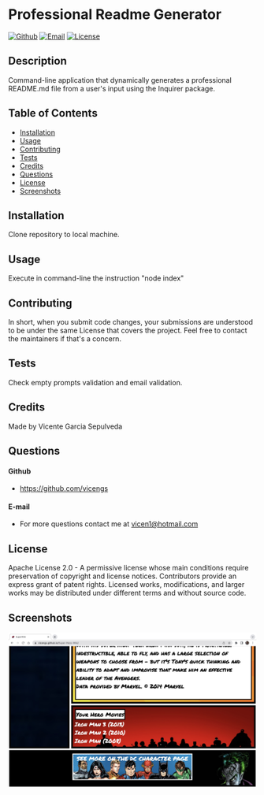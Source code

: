 # Professional Readme Generator

[![Github](https://img.shields.io/static/v1?label=Github&message=vicengs&color=yellow)](https://github.com/vicengs) [![Email](https://img.shields.io/static/v1?label=Email&message=Vicente&color=informational)](mailto:vicen1@hotmail.com) [![License](https://img.shields.io/static/v1?label=License&message=Apache-2.0&color=green)](http://choosealicense.com/licenses/apache-2.0/)


## Description
  
Command-line application that dynamically generates a professional README.md file from a user's input using the Inquirer package.


## Table of Contents

* [Installation](#installation)
* [Usage](#usage)
* [Contributing](#contributing)
* [Tests](#tests)
* [Credits](#credits)
* [Questions](#questions)
* [License](#license)
* [Screenshots](#screenshots)


## Installation

Clone repository to local machine.


## Usage

Execute in command-line the instruction "node index"


## Contributing

In short, when you submit code changes, your submissions are understood to be under the same License that covers the project. Feel free to contact the maintainers if that's a concern.


## Tests

Check empty prompts validation and email validation.


## Credits

Made by Vicente Garcia Sepulveda


## Questions

#### Github
  
- https://github.com/vicengs
  
#### E-mail
  
- For more questions contact me at vicen1@hotmail.com


## License

Apache License 2.0 - A permissive license whose main conditions require preservation of copyright and license notices. Contributors provide an express grant of patent rights. Licensed works, modifications, and larger works may be distributed under different terms and without source code.


## Screenshots
    
![image3](/assets/images/image3.jpg)